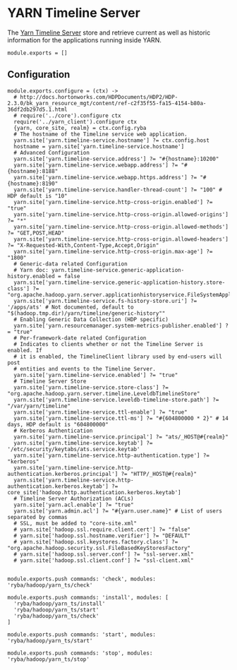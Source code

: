 
# YARN Timeline Server

The [Yarn Timeline Server][ts] store and retrieve current as well as historic
information for the applications running inside YARN.

    module.exports = []

## Configuration

    module.exports.configure = (ctx) ->
      # http://docs.hortonworks.com/HDPDocuments/HDP2/HDP-2.3.0/bk_yarn_resource_mgt/content/ref-c2f35f55-fa15-4154-b80a-36df2db297d5.1.html
      # require('../core').configure ctx
      require('../yarn_client').configure ctx
      {yarn, core_site, realm} = ctx.config.ryba
      # The hostname of the Timeline service web application.
      yarn.site['yarn.timeline-service.hostname'] ?= ctx.config.host
      hostname = yarn.site['yarn.timeline-service.hostname']
      # Advanced Configuration
      yarn.site['yarn.timeline-service.address'] ?= "#{hostname}:10200"
      yarn.site['yarn.timeline-service.webapp.address'] ?= "#{hostname}:8188"
      yarn.site['yarn.timeline-service.webapp.https.address'] ?= "#{hostname}:8190"
      yarn.site['yarn.timeline-service.handler-thread-count'] ?= "100" # HDP default is "10"
      yarn.site['yarn.timeline-service.http-cross-origin.enabled'] ?= "true"
      yarn.site['yarn.timeline-service.http-cross-origin.allowed-origins'] ?= "*"
      yarn.site['yarn.timeline-service.http-cross-origin.allowed-methods'] ?= "GET,POST,HEAD"
      yarn.site['yarn.timeline-service.http-cross-origin.allowed-headers'] ?= "X-Requested-With,Content-Type,Accept,Origin"
      yarn.site['yarn.timeline-service.http-cross-origin.max-age'] ?= "1800"
      # Generic-data related Configuration
      # Yarn doc: yarn.timeline-service.generic-application-history.enabled = false
      yarn.site['yarn.timeline-service.generic-application-history.store-class'] ?= "org.apache.hadoop.yarn.server.applicationhistoryservice.FileSystemApplicationHistoryStore"
      yarn.site['yarn.timeline-service.fs-history-store.uri'] ?= '/apps/ats' # Not documented, default to "$(hadoop.tmp.dir)/yarn/timeline/generic-history""
      # Enabling Generic Data Collection (HDP specific)
      yarn.site['yarn.resourcemanager.system-metrics-publisher.enabled'] ?= "true"
      # Per-framework-date related Configuration
      # Indicates to clients whether or not the Timeline Server is enabled. If
      # it is enabled, the TimelineClient library used by end-users will post
      # entities and events to the Timeline Server.
      yarn.site['yarn.timeline-service.enabled'] ?= "true"
      # Timeline Server Store
      yarn.site['yarn.timeline-service.store-class'] ?= "org.apache.hadoop.yarn.server.timeline.LeveldbTimelineStore"
      yarn.site['yarn.timeline-service.leveldb-timeline-store.path'] ?= "/var/yarn/timeline"
      yarn.site['yarn.timeline-service.ttl-enable'] ?= "true"
      yarn.site['yarn.timeline-service.ttl-ms'] ?= "#{604800000 * 2}" # 14 days, HDP default is "604800000"
      # Kerberos Authentication
      yarn.site['yarn.timeline-service.principal'] ?= "ats/_HOST@#{realm}"
      yarn.site['yarn.timeline-service.keytab'] ?= '/etc/security/keytabs/ats.service.keytab'
      yarn.site['yarn.timeline-service.http-authentication.type'] ?= "kerberos"
      yarn.site['yarn.timeline-service.http-authentication.kerberos.principal'] ?= "HTTP/_HOST@#{realm}"
      yarn.site['yarn.timeline-service.http-authentication.kerberos.keytab'] ?= core_site['hadoop.http.authentication.kerberos.keytab']
      # Timeline Server Authorization (ACLs)
      yarn.site['yarn.acl.enable'] ?= "true"
      yarn.site['yarn.admin.acl'] ?= "#{yarn.user.name}" # List of users separated by commas
      # SSL, must be added to "core-site.xml"
      # yarn.site['hadoop.ssl.require.client.cert'] ?= "false"
      # yarn.site['hadoop.ssl.hostname.verifier'] ?= "DEFAULT"
      # yarn.site['hadoop.ssl.keystores.factory.class'] ?= "org.apache.hadoop.security.ssl.FileBasedKeyStoresFactory"
      # yarn.site['hadoop.ssl.server.conf'] ?= "ssl-server.xml"
      # yarn.site['hadoop.ssl.client.conf'] ?= "ssl-client.xml"


    module.exports.push commands: 'check', modules: 'ryba/hadoop/yarn_ts/check'

    module.exports.push commands: 'install', modules: [
      'ryba/hadoop/yarn_ts/install'
      'ryba/hadoop/yarn_ts/start'
      'ryba/hadoop/yarn_ts/check'
    ]

    module.exports.push commands: 'start', modules: 'ryba/hadoop/yarn_ts/start'

    module.exports.push commands: 'stop', modules: 'ryba/hadoop/yarn_ts/stop'

[ts]: http://hadoop.apache.org/docs/current/hadoop-yarn/hadoop-yarn-site/TimelineServer.html
